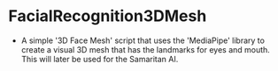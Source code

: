 # FacialRecognition3DMesh
- A simple '3D Face Mesh' script that uses the 'MediaPipe' library to create a visual 3D mesh that has the landmarks for eyes and mouth. This will later be used for the Samaritan AI.
